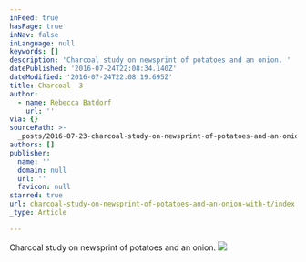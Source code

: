 ```yaml
---
inFeed: true
hasPage: true
inNav: false
inLanguage: null
keywords: []
description: 'Charcoal study on newsprint of potatoes and an onion. '
datePublished: '2016-07-24T22:08:34.140Z'
dateModified: '2016-07-24T22:08:19.695Z'
title: Charcoal  3
author:
  - name: Rebecca Batdorf
    url: ''
via: {}
sourcePath: >-
  _posts/2016-07-23-charcoal-study-on-newsprint-of-potatoes-and-an-onion-with-t.md
authors: []
publisher:
  name: ''
  domain: null
  url: ''
  favicon: null
starred: true
url: charcoal-study-on-newsprint-of-potatoes-and-an-onion-with-t/index.html
_type: Article

---
```

Charcoal study on newsprint of potatoes and an onion. ![](https://s3-us-west-2.amazonaws.com/the-grid-img/p/dc4141403199dd31ce3c25b44994060a10eae182.jpg)